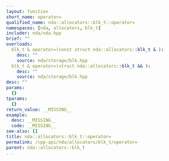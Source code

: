 ```yaml
---
layout: function
short_name: operator=
qualified_name: nda::allocators::blk_t::operator=
namespaces: [nda, allocators, blk_t]
includer: nda/nda.hpp
brief: ""
overloads:
  blk_t & operator=(const struct nda::allocators::blk_t & ):
    desc: ""
    source: nda/storage/blk.hpp
  blk_t & operator=(struct nda::allocators::blk_t && ):
    desc: ""
    source: nda/storage/blk.hpp
desc: ""
params:
  {}
tparams:
  {}
return_value: __MISSING__
example:
  desc: __MISSING__
  code: __MISSING__
see-also: []
title: nda::allocators::blk_t::operator=
permalink: /cpp-api/nda/allocators/blk_t/operator=
parent: nda::allocators::blk_t
...
```


